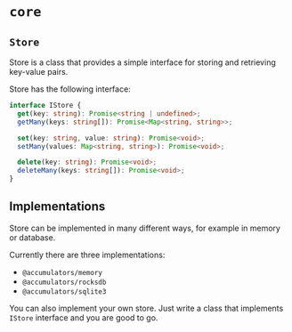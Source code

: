 # `core`

## `Store`

Store is a class that provides a simple interface for storing and retrieving key-value pairs.

Store has the following interface:

```typescript
interface IStore {
  get(key: string): Promise<string | undefined>;
  getMany(keys: string[]): Promise<Map<string, string>>;

  set(key: string, value: string): Promise<void>;
  setMany(values: Map<string, string>): Promise<void>;

  delete(key: string): Promise<void>;
  deleteMany(keys: string[]): Promise<void>;
}
```

## Implementations

Store can be implemented in many different ways, for example in memory or database.

Currently there are three implementations:

- `@accumulators/memory`
- `@accumulators/rocksdb`
- `@accumulators/sqlite3`

You can also implement your own store. Just write a class that implements `IStore` interface and you are good to go.
